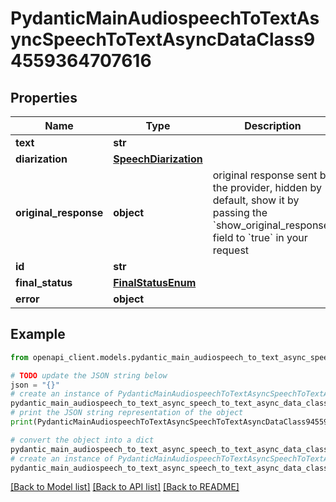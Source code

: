 # PydanticMainAudiospeechToTextAsyncSpeechToTextAsyncDataClass94559364707616


## Properties

Name | Type | Description | Notes
------------ | ------------- | ------------- | -------------
**text** | **str** |  | 
**diarization** | [**SpeechDiarization**](SpeechDiarization.md) |  | 
**original_response** | **object** | original response sent by the provider, hidden by default, show it by passing the &#x60;show_original_response&#x60; field to &#x60;true&#x60; in your request | [optional] 
**id** | **str** |  | 
**final_status** | [**FinalStatusEnum**](FinalStatusEnum.md) |  | 
**error** | **object** |  | [optional] 

## Example

```python
from openapi_client.models.pydantic_main_audiospeech_to_text_async_speech_to_text_async_data_class94559364707616 import PydanticMainAudiospeechToTextAsyncSpeechToTextAsyncDataClass94559364707616

# TODO update the JSON string below
json = "{}"
# create an instance of PydanticMainAudiospeechToTextAsyncSpeechToTextAsyncDataClass94559364707616 from a JSON string
pydantic_main_audiospeech_to_text_async_speech_to_text_async_data_class94559364707616_instance = PydanticMainAudiospeechToTextAsyncSpeechToTextAsyncDataClass94559364707616.from_json(json)
# print the JSON string representation of the object
print(PydanticMainAudiospeechToTextAsyncSpeechToTextAsyncDataClass94559364707616.to_json())

# convert the object into a dict
pydantic_main_audiospeech_to_text_async_speech_to_text_async_data_class94559364707616_dict = pydantic_main_audiospeech_to_text_async_speech_to_text_async_data_class94559364707616_instance.to_dict()
# create an instance of PydanticMainAudiospeechToTextAsyncSpeechToTextAsyncDataClass94559364707616 from a dict
pydantic_main_audiospeech_to_text_async_speech_to_text_async_data_class94559364707616_form_dict = pydantic_main_audiospeech_to_text_async_speech_to_text_async_data_class94559364707616.from_dict(pydantic_main_audiospeech_to_text_async_speech_to_text_async_data_class94559364707616_dict)
```
[[Back to Model list]](../README.md#documentation-for-models) [[Back to API list]](../README.md#documentation-for-api-endpoints) [[Back to README]](../README.md)



